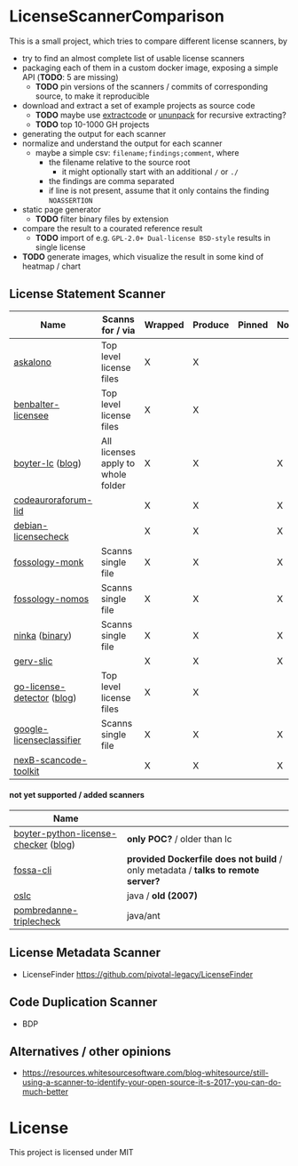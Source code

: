 # LicenseScannerComparison
This is a small project, which tries to compare different license scanners, by
- try to find an almost complete list of usable license scanners
- packaging each of them in a custom docker image, exposing a simple API (**TODO**: 5 are missing)
  - **TODO** pin versions of the scanners / commits of corresponding source, to make it reproducible
- download and extract a set of example projects as source code 
  - **TODO** maybe use [extractcode](https://github.com/nexB/scancode-toolkit/blob/develop/extractcode) or [ununpack](https://github.com/fossology/fossology/tree/master/src/ununpack/agent) for recursive extracting?
  - **TODO** top 10-1000 GH projects
- generating the output for each scanner
- normalize and understand the output for each scanner
  - maybe a simple csv: `filename;findings;comment`, where
    - the filename relative to the source root
      - it might optionally start with an additional `/` or `./`
    - the findings are comma separated
    - if line is not present, assume that it only contains the finding `NOASSERTION`
- static page generator
  - **TODO** filter binary files by extension
- compare the result to a courated reference result
  - **TODO** import of e.g. `GPL-2.0+ Dual-license BSD-style` results in single license
- **TODO** generate images, which visualize the result in some kind of heatmap / chart

## License Statement Scanner
| Name                                 | Scanns for / via                   | Wrapped | Produce | Pinned | Normalized |
|--------------------------------------|------------------------------------|---------|---------|--------|------------|
| [askalono](https://github.com/amzn/askalono)                        | Top level license files            | X       | X       |        |            |
| [benbalter-licensee](https://github.com/benbalter/licensee)              | Top level license files            | X       | X       |        |            |
| [boyter-lc](https://github.com/boyter/lc) ([blog](https://boyter.org/2018/03/licensechecker-command-line-application-identifies-software-license/))           | All licenses apply to whole folder | X       | X       |        | X          |
| [codeauroraforum-lid](https://github.com/codeauroraforum/lid)             |                                    | X       | X       |        | X          |
| [debian-licensecheck](https://manpages.debian.org/jessie/devscripts/licensecheck.1.de.html)             |                                    | X       | X       |        | X          |
| [fossology-monk](https://github.com/fossology/fossology/wiki/Monk)                  | Scanns single file                 | X       | X       |        | X          |
| [fossology-nomos](https://github.com/fossology/fossology/wiki/Nomos)                 | Scanns single file                 | X       | X       |        | X          |
| [ninka](http://ninka.turingmachine.org) ([binary](http://ninka.turingmachine.org/download/ninka-1.3.tar.bz2))             | Scanns single file                 | X       | X       |        | X          |
| [gerv-slic](https://github.com/gerv/slic)                       |                                    | X       | X       |        | X          |
| [go-license-detector](https://github.com/src-d/go-license-detector) ([blog](https://blog.sourced.tech/post/gld/)) | Top level license files            | X       | X       |        |            |
| [google-licenseclassifier](https://github.com/google/licenseclassifier)        | Scanns single file                 | X       | X       |        | X          |
| [nexB-scancode-toolkit](https://github.com/nexB/scancode-toolkit)           |                                    | X       | X       |        | X          |

#### not yet supported / added scanners
| Name                                           |                                                                                      |
|------------------------------------------------|--------------------------------------------------------------------------------------|
| [boyter-python-license-checker](https://github.com/boyter/python-license-checker) ([blog](https://boyter.org/2017/05/identify-software-licenses-python-vector-space-search-ngram-keywords/)) | **only POC?** / older than lc                                                        |
| [fossa-cli](https://github.com/fossas/fossa-cli)                                 | **provided Dockerfile does not build** / only metadata / **talks to remote server?** |
| [oslc](https://sourceforge.net/projects/oslc/)                                      | java / **old (2007)**                                                                |
| [pombredanne-triplecheck](https://github.com/pombredanne/triplecheck-engine)                   | java/ant                                                                             |

## License Metadata Scanner
- LicenseFinder https://github.com/pivotal-legacy/LicenseFinder

## Code Duplication Scanner
- BDP

## Alternatives / other opinions
- https://resources.whitesourcesoftware.com/blog-whitesource/still-using-a-scanner-to-identify-your-open-source-it-s-2017-you-can-do-much-better

# License

This project is licensed under MIT
